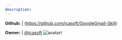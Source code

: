 ```yaml
---
description: 
---
```



**Github:** | (https://github.com/jcasoft/GoogleGmail-Skill)

**Owner:** | [@jcasoft](https://github.com/jcasoft) ![avatart](https://avatars0.githubusercontent.com/u/2822015?v=4)

